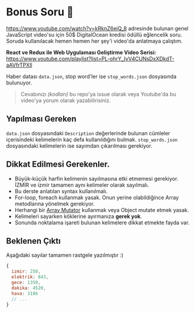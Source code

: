 # Bonus Soru 🎉

https://www.youtube.com/watch?v=kRknZ6ejQ_8 adresinde bulunan genel JavaScript video'su için 50$ DigitalOcean kredisi ödüllü eğlencelik soru. Soruda kullanılacak hemen hemen her şey'i video'da anlatmaya çalıştım.

**React ve Redux ile Web Uygulaması Geliştirme Video Serisi:** https://www.youtube.com/playlist?list=PL-ohrY_IyV4CUNsDxXDkdT-aAVfrTPXll

Haber datası `data.json`, stop word'ler ise `stop_words.json` dosyasında bulunuyor.

> Cevabınızı *(kodları)* bu repo'ya issue olarak veya Youtube'da bu video'ya yorum olarak yazabilirisiniz.

## Yapılması Gereken
`data.json` dosyasındaki `Description` değerlerinde bulunan cümleler içerisindeki kelimelerin kaç defa kullanıldığını bulmak. `stop_words.json` dosyasındaki kelimelerin ise sayımdan çıkarılması gerekiyor.

## Dikkat Edilmesi Gerekenler.

* Büyük-küçük harfin kelimenin sayılmasına etki etmemesi gerekiyor. İZMİR ve izmir tamamen aynı kelimeler olarak sayılmalı.
* Bu derste anlatılan syntax kullanılmalı.
* For-loop, foreach kullanmak yasak. Onun yerine olabildiğince Array metodlarına yönelmek gerekiyor.
* Herhangi bir [Array Mutator](https://developer.mozilla.org/tr/docs/Web/JavaScript/Reference/Global_Objects/Array#Mutator_methods) kullanmak veya Object mutate etmek yasak.
* Kelimeleri sayarken köklerine ayırmanıza **gerek yok**.
* Sonunda noktalama işareti bulunan kelimelere dikkat etmekte fayda var.

## Beklenen Çıktı
Aşağıdaki sayılar tamamen rastgele yazılmıştır :)

```javascript
{
  izmir: 250,
  elektrik: 843,
  gece: 1350,
  dakika: 4520,
  hava: 3186
  // ...
}
```
